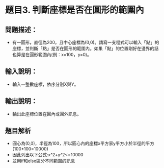 # 題目3. 判斷座標是否在圓形的範圍內

## 問題描述：

* 有一圓形，直徑為200，且中心座標為(0,0)。請寫一支程式可以輸入「點」的座標，並判斷「點」是否在圓形的範圍內。如果「點」的位置剛好在邊界的話也算是在圓形範圍內(例：x=100，y=0)。
  
## 輸入說明：

* 輸入一整數座標，依序分別X與Y。
  
## 輸出說明：

* 輸出此座標位置在圓內或圓外訊息。


## 題目解析

* 圓心為(0,0)，半徑為100，所以圓心內的座標x平方家y平方小於半徑的平方(100*100=10000)
* 因此列出以下公式:x^2+y^2<=10000 
* 並用if和else區分不同範圍的訊息
